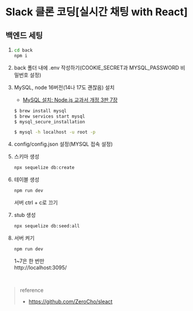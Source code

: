 # Slack 클론 코딩[실시간 채팅 with React]

## 백엔드 세팅

1.  ```bash
    cd back
    npm i
    ```

2.  back 폴더 내에 .env 작성하기(COOKIE_SECRET과 MYSQL_PASSWORD 비밀번호 설정)

3.  MySQL, node 16버전(14나 17도 괜찮음) 설치

    - [MySQL 설치: Node.js 교과서 개정 3판 7장](https://thebook.io/080334/)

    ```bash
    $ brew install mysql
    $ brew services start mysql
    $ mysql_secure_installation

    $ mysql -h localhost -u root -p
    ```

4.  config/config.json 설정(MYSQL 접속 설정)

5.  스키마 생성

    ```bash
    npx sequelize db:create
    ```

6.  테이블 생성

    ```bash
    npm run dev
    ```

    서버 ctrl + c로 끄기

7.  stub 생성
    ```bash
    npx sequelize db:seed:all
    ```
8.  서버 켜기
    ```bash
    npm run dev
    ```
    1~7은 한 번만 <br />
    http://localhost:3095/

<br/>

> reference
>
> - https://github.com/ZeroCho/sleact
